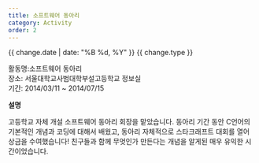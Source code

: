 ```yaml
---
title: 소프트웨어 동아리
category: Activity
order: 2
---
```

<p><span class="date">{{ change.date | date: "%B %d, %Y" }}</span> <span class="badge {{ change.type }}">{{ change.type }}</span></p>

활동명:소프트웨어 동아리<br>
장소: 서울대학교사범대학부설고등학교 정보실<br>
기간: 2014/03/11 ~ 2014/07/15

**설명**

고등학교 자체 개설 소프트웨어 동아리 회장을 맡았습니다.
동아리 기간 동안 C언어의 기본적인 개념과 코딩에 대해서 배웠고,
동아리 자체적으로 스타크래프트 대회를 열어 상금을 수여했습니다!
친구들과 함께 무엇인가 만든다는 개념을 알게된 매우 유익한 시간이었습니다.

